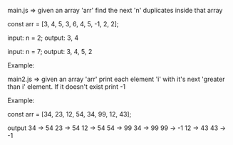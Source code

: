 main.js => given an array 'arr' find the next 'n' duplicates inside that array

const arr = [3, 4, 5, 3, 6, 4, 5, -1, 2, 2];

input: n = 2;
output: 3, 4

input: n = 7;
output: 3, 4, 5, 2

Example:

main2.js => given an array 'arr' print each element 'i' with it's next 'greater than i' element. If it doesn't exist print -1

Example:

const arr = [34, 23, 12, 54, 34, 99, 12, 43];

output
34 -> 54
23 -> 54
12 -> 54
54 -> 99
34 -> 99
99 -> -1
12 -> 43
43 -> -1